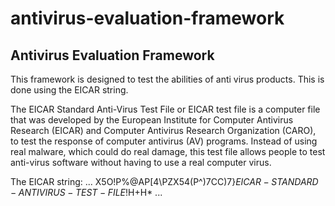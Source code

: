 # antivirus-evaluation-framework
## Antivirus Evaluation Framework
This framework is designed to test the abilities of anti virus products. This is done using the EICAR string.

The EICAR Standard Anti-Virus Test File or EICAR test file is a computer file that was developed by the European Institute for Computer Antivirus Research (EICAR) and Computer Antivirus Research Organization (CARO), to test the response of computer antivirus (AV) programs. Instead of using real malware, which could do real damage, this test file allows people to test anti-virus software without having to use a real computer virus.

The EICAR string:
...
X5O!P%@AP[4\PZX54(P^)7CC)7}$EICAR-STANDARD-ANTIVIRUS-TEST-FILE!$H+H*
...

